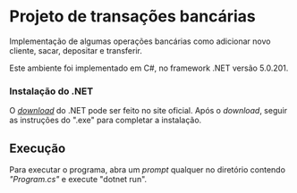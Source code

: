 # Projeto de transações bancárias

Implementação de algumas operações bancárias como adicionar novo cliente, sacar, depositar e transferir.

Este ambiente foi implementado em C#, no framework .NET versão 5.0.201. 

### Instalação do .NET

O <i>[download](https://dotnet.microsoft.com/download)</i> do .NET pode ser feito no site oficial. Após o <i>download</i>, seguir as instruções do ".exe" para completar a instalação.

## Execução

Para executar o programa, abra um <i>prompt</i> qualquer no diretório contendo <i>"Program.cs"</i> e execute "dotnet run".